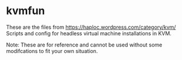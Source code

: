 kvmfun
======

These are the files from https://haploc.wordpress.com/category/kvm/
Scripts and config for headless virtual machine installations in KVM.

Note: These are for reference and cannot be used without some modifcations to fit your own situation.

